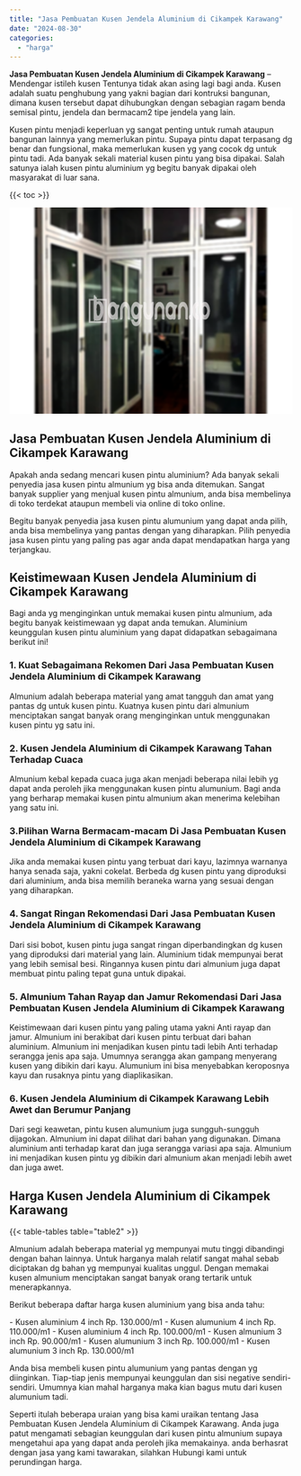 ```yaml
---
title: "Jasa Pembuatan Kusen Jendela Aluminium di Cikampek Karawang"
date: "2024-08-30"
categories: 
  - "harga"
---
```


**Jasa Pembuatan Kusen Jendela Aluminium di Cikampek Karawang** – Mendengar istileh kusen Tentunya tidak akan asing lagi bagi anda. Kusen adalah suatu penghubung yang yakni bagian dari kontruksi bangunan, dimana kusen tersebut dapat dihubungkan dengan sebagian ragam benda semisal pintu, jendela dan bermacam2 tipe jendela yang lain.

Kusen pintu menjadi keperluan yg sangat penting untuk rumah ataupun bangunan lainnya yang memerlukan pintu. Supaya pintu dapat terpasang dg benar dan fungsional, maka memerlukan kusen yg yang cocok dg untuk pintu tadi. Ada banyak sekali material kusen pintu yang bisa dipakai. Salah satunya ialah kusen pintu aluminium yg begitu banyak dipakai oleh masyarakat di luar sana.

{{< toc >}}

![Jasa Pembuatan Kusen Jendela Aluminium di Cikampek Karawang](/images/harga-kusen-jendela-alumunium-05.png)

## Jasa Pembuatan Kusen Jendela Aluminium di Cikampek Karawang

Apakah anda sedang mencari kusen pintu aluminium? Ada banyak sekali penyedia jasa kusen pintu almunium yg bisa anda ditemukan. Sangat banyak supplier yang menjual kusen pintu almunium, anda bisa membelinya di toko terdekat ataupun membeli via online di toko online.

Begitu banyak penyedia jasa kusen pintu alumunium yang dapat anda pilih, anda bisa membelinya yang pantas dengan yang diharapkan. Pilih penyedia jasa kusen pintu yang paling pas agar anda dapat mendapatkan harga yang terjangkau.

## Keistimewaan Kusen Jendela Aluminium di Cikampek Karawang

Bagi anda yg menginginkan untuk memakai kusen pintu almunium, ada begitu banyak keistimewaan yg dapat anda temukan. Aluminium keunggulan kusen pintu aluminium yang dapat didapatkan sebagaimana berikut ini!

### 1\. Kuat Sebagaimana Rekomen Dari Jasa Pembuatan Kusen Jendela Aluminium di Cikampek Karawang

Almunium adalah beberapa material yang amat tangguh dan amat yang pantas dg untuk kusen pintu. Kuatnya kusen pintu dari almunium menciptakan sangat banyak orang menginginkan untuk menggunakan kusen pintu yg satu ini.

### 2\. Kusen Jendela Aluminium di Cikampek Karawang Tahan Terhadap Cuaca

Almunium kebal kepada cuaca juga akan menjadi beberapa nilai lebih yg dapat anda peroleh jika menggunakan kusen pintu alumunium. Bagi anda yang berharap memakai kusen pintu almunium akan menerima kelebihan yang satu ini.

### 3.Pilihan Warna Bermacam-macam Di Jasa Pembuatan Kusen Jendela Aluminium di Cikampek Karawang

Jika anda memakai kusen pintu yang terbuat dari kayu, lazimnya warnanya hanya senada saja, yakni cokelat. Berbeda dg kusen pintu yang diproduksi dari aluminium, anda bisa memilih beraneka warna yang sesuai dengan yang diharapkan.

### 4\. Sangat Ringan Rekomendasi Dari Jasa Pembuatan Kusen Jendela Aluminium di Cikampek Karawang

Dari sisi bobot, kusen pintu juga sangat ringan diperbandingkan dg kusen yang diproduksi dari material yang lain. Aluminium tidak mempunyai berat yang lebih semisal besi. Ringannya kusen pintu dari almunium juga dapat membuat pintu paling tepat guna untuk dipakai.

### 5\. Almunium Tahan Rayap dan Jamur Rekomendasi Dari Jasa Pembuatan Kusen Jendela Aluminium di Cikampek Karawang

Keistimewaan dari kusen pintu yang paling utama yakni Anti rayap dan jamur. Almunium ini berakibat dari kusen pintu terbuat dari bahan aluminium. Almunium ini menjadikan kusen pintu tadi lebih Anti terhadap serangga jenis apa saja. Umumnya serangga akan gampang menyerang kusen yang dibikin dari kayu. Alumunium ini bisa menyebabkan keroposnya kayu dan rusaknya pintu yang diaplikasikan.

### 6\. Kusen Jendela Aluminium di Cikampek Karawang Lebih Awet dan Berumur Panjang

Dari segi keawetan, pintu kusen alumunium juga sungguh-sungguh dijagokan. Almunium ini dapat dilihat dari bahan yang digunakan. Dimana aluminium anti terhadap karat dan juga serangga variasi apa saja. Almunium ini menjadikan kusen pintu yg dibikin dari almunium akan menjadi lebih awet dan juga awet.

## Harga Kusen Jendela Aluminium di Cikampek Karawang

{{< table-tables table="table2" >}}

Almunium adalah beberapa material yg mempunyai mutu tinggi dibandingi dengan bahan lainnya. Untuk harganya malah relatif sangat mahal sebab diciptakan dg bahan yg mempunyai kualitas unggul. Dengan memakai kusen almunium menciptakan sangat banyak orang tertarik untuk menerapkannya.

Berikut beberapa daftar harga kusen aluminium yang bisa anda tahu:

\- Kusen aluminium 4 inch Rp. 130.000/m1 - Kusen alumunium 4 inch Rp. 110.000/m1 - Kusen aluminium 4 inch Rp. 100.000/m1 - Kusen almunium 3 inch Rp. 90.000/m1 - Kusen alumunium 3 inch Rp. 100.000/m1 - Kusen alumunium 3 inch Rp. 130.000/m1

Anda bisa membeli kusen pintu alumunium yang pantas dengan yg diinginkan. Tiap-tiap jenis mempunyai keunggulan dan sisi negative sendiri-sendiri. Umumnya kian mahal harganya maka kian bagus mutu dari kusen alumunium tadi.

Seperti itulah beberapa uraian yang bisa kami uraikan tentang Jasa Pembuatan Kusen Jendela Aluminium di Cikampek Karawang. Anda juga patut mengamati sebagian keunggulan dari kusen pintu almunium supaya mengetahui apa yang dapat anda peroleh jika memakainya. anda berhasrat dengan jasa yang kami tawarakan, silahkan Hubungi kami untuk perundingan harga.
